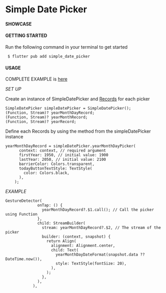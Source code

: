 # Simple Date Picker

#### SHOWCASE



#### GETTING STARTED

Run the following command in your terminal to get started

```
 $ flutter pub add simple_date_picker
```

#### USAGE

COMPLETE EXAMPLE is [here](https://github.com/hashtag-mood/simple_date_picker/blob/main/example/lib/main.dart)

*SET UP*

Create an instance of SimpleDatePicker and [Records](https://dart.dev/language/records) for each picker

```
SimpleDatePicker simpleDatePicker = SimpleDatePicker();
(Function, Stream)? yearMonthDayRecord;
(Function, Stream)? yearMonthRecord;
(Function, Stream)? yearRecord;
```

Define each Records by using the method from the simpleDatePicker instance

```
yearMonthDayRecord = simpleDatePicker.yearMonthDayPicker(
      context: context, // required argument
      firstYear: 1950, // initial value: 1900
      lastYear: 2050, // initial value: 2100
      barrierColor: Colors.transparent,
      todayButtonTextStyle: TextStyle(
        color: Colors.black,
      ),
    );
```

*EXAMPLE*

```
GestureDetector(
              onTap: () {
                yearMonthDayRecord?.$1.call(); // Call the picker using Function
              },
              child: StreamBuilder(
                stream: yearMonthDayRecord?.$2, // The stream of the picker
                builder: (context, snapshot) {
                  return Align(
                    alignment: Alignment.center,
                    child: Text(
                      yearMonthDayDateFormat(snapshot.data ?? DateTime.now()),
                      style: TextStyle(fontSize: 20),
                    ),
                  );
                },
              ),
            ),
```
